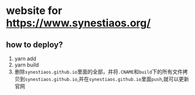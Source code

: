 # website for https://www.synestiaos.org/
## how to deploy?

1. yarn add
2. yarn build
3. 删除`synestiaos.github.io`里面的全部，并将`.CNAME`和`build`下的所有文件拷贝到`synestiaos.github.io`,并在`synestiaos.github.io`里面`push`,就可以更新官网 

